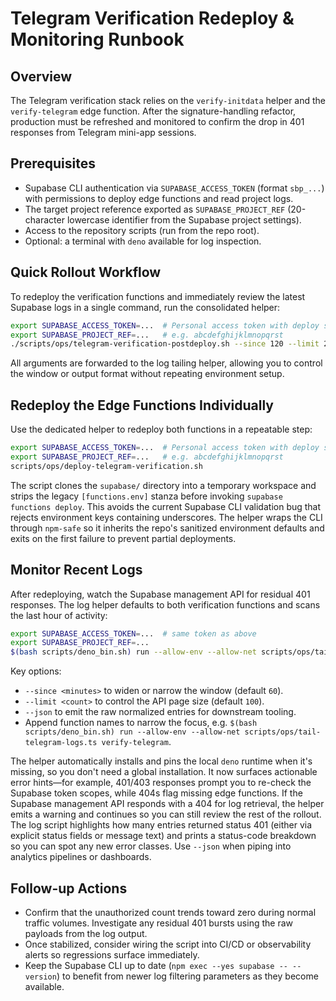 # Telegram Verification Redeploy & Monitoring Runbook

## Overview

The Telegram verification stack relies on the `verify-initdata` helper and the
`verify-telegram` edge function. After the signature-handling refactor,
production must be refreshed and monitored to confirm the drop in 401 responses
from Telegram mini-app sessions.

## Prerequisites

- Supabase CLI authentication via `SUPABASE_ACCESS_TOKEN` (format `sbp_...`)
  with permissions to deploy edge functions and read project logs.
- The target project reference exported as `SUPABASE_PROJECT_REF` (20-character
  lowercase identifier from the Supabase project settings).
- Access to the repository scripts (run from the repo root).
- Optional: a terminal with `deno` available for log inspection.

## Quick Rollout Workflow

To redeploy the verification functions and immediately review the latest
Supabase logs in a single command, run the consolidated helper:

```bash
export SUPABASE_ACCESS_TOKEN=...  # Personal access token with deploy scope
export SUPABASE_PROJECT_REF=...   # e.g. abcdefghijklmnopqrst
./scripts/ops/telegram-verification-postdeploy.sh --since 120 --limit 200
```

All arguments are forwarded to the log tailing helper, allowing you to control
the window or output format without repeating environment setup.

## Redeploy the Edge Functions Individually

Use the dedicated helper to redeploy both functions in a repeatable step:

```bash
export SUPABASE_ACCESS_TOKEN=...  # Personal access token with deploy scope
export SUPABASE_PROJECT_REF=...   # e.g. abcdefghijklmnopqrst
scripts/ops/deploy-telegram-verification.sh
```

The script clones the `supabase/` directory into a temporary workspace and
strips the legacy `[functions.env]` stanza before invoking
`supabase functions deploy`. This avoids the current Supabase CLI validation bug
that rejects environment keys containing underscores. The helper wraps the CLI
through `npm-safe` so it inherits the repo's sanitized environment defaults and
exits on the first failure to prevent partial deployments.

## Monitor Recent Logs

After redeploying, watch the Supabase management API for residual 401 responses.
The log helper defaults to both verification functions and scans the last hour
of activity:

```bash
export SUPABASE_ACCESS_TOKEN=...  # same token as above
export SUPABASE_PROJECT_REF=...
$(bash scripts/deno_bin.sh) run --allow-env --allow-net scripts/ops/tail-telegram-logs.ts
```

Key options:

- `--since <minutes>` to widen or narrow the window (default `60`).
- `--limit <count>` to control the API page size (default `100`).
- `--json` to emit the raw normalized entries for downstream tooling.
- Append function names to narrow the focus, e.g.
  `$(bash scripts/deno_bin.sh) run --allow-env --allow-net scripts/ops/tail-telegram-logs.ts verify-telegram`.

The helper automatically installs and pins the local `deno` runtime when it's
missing, so you don't need a global installation. It now surfaces actionable
error hints—for example, 401/403 responses prompt you to re-check the Supabase
token scopes, while 404s flag missing edge functions. If the Supabase management
API responds with a 404 for log retrieval, the helper emits a warning and
continues so you can still review the rest of the rollout. The log script
highlights how many entries returned status 401 (either via explicit status
fields or message text) and prints a status-code breakdown so you can spot any
new error classes. Use `--json` when piping into analytics pipelines or
dashboards.

## Follow-up Actions

- Confirm that the unauthorized count trends toward zero during normal traffic
  volumes. Investigate any residual 401 bursts using the raw payloads from the
  log output.
- Once stabilized, consider wiring the script into CI/CD or observability alerts
  so regressions surface immediately.
- Keep the Supabase CLI up to date (`npm exec --yes supabase -- --version`) to
  benefit from newer log filtering parameters as they become available.
